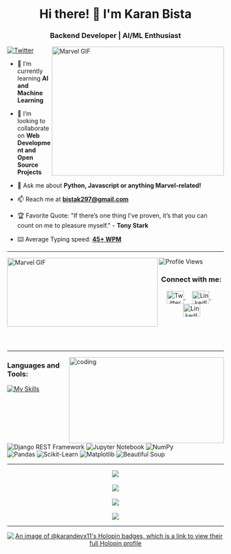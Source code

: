 <h1 align="center">Hi there! 👋 I'm Karan Bista</h1>
<h3 align="center">Backend Developer | AI/ML Enthusiast</h3>

<img alt="Marvel GIF" align="right" width="400" height="300" src="https://i.giphy.com/media/v1.Y2lkPTc5MGI3NjExeHoxa2tiMGh6cG04YjUxYXc0MGg5eDRmMWcwenJ4anE1YW1tdDlrNyZlcD12MV9pbnRlcm5hbF9naWZfYnlfaWQmY3Q9Zw/MUlmRFnTQxwJ2/giphy.gif">

<p align="left">
  <a href="https://x.com/KaranBista47908?t=G1Smnmd7gAb_4vPBRYeR_Q&s=09">
    <img src="https://img.shields.io/twitter/url?style=social&label=Follow%20%40KaranBista47908&url=https%3A%2F%2Ftwitter.com%2FKaranBista47908" alt="Twitter">
  </a>
</p>

- 🌱 I’m currently learning **AI and Machine Learning**

- 👯 I’m looking to collaborate on **Web Development and Open Source Projects**

- 💬 Ask me about **Python, Javascript or anything Marvel-related!**

- 📫 Reach me at **bistak297@gmail.com**

- 🏆 Favorite Quote: "If there’s one thing I’ve proven, it’s that you can count on me to pleasure myself." - **Tony Stark**

- ⌨️ Average Typing speed: <a href="https://drive.google.com/file/d/1xrhQ5csP_x0VyjBpRwl8UBubQj98t7jP/view?usp=drivesdk">**45+ WPM**</a>

<hr />
<img alt="Marvel GIF" width="350" height="160" align="left" src="https://i.giphy.com/media/v1.Y2lkPTc5MGI3NjExbzZodWJnbGVobGVrbjNqaGVsYmV4ZDV4MnZsM3B1NjRqdGl4NHlwdCZlcD12MV9pbnRlcm5hbF9naWZfYnlfaWQmY3Q9Zw/N1DlKzpUcCy1xMVO5D/giphy.gif">

![Profile Views](https://komarev.com/ghpvc/?username=kar137&color=blue)

<div align="center">
<h3>Connect with me:</h3>
<p>
<a href="https://x.com/KaranBista47908" target="_blank">
  <img align="center" src="https://raw.githubusercontent.com/rahuldkjain/github-profile-readme-generator/master/src/images/icons/Social/twitter.svg" alt="Twitter" height="30" width="40" />
</a>&nbsp;&nbsp;&nbsp;
<a href="https://www.linkedin.com/in/karan-bista-6200242a1?utm_source=share&utm_campaign=share_via&utm_content=profile&utm_medium=android_app" target="_blank">
  <img align="center" src="https://raw.githubusercontent.com/rahuldkjain/github-profile-readme-generator/master/src/images/icons/Social/linked-in-alt.svg" alt="LinkedIn" height="30" width="40" />
</a>&nbsp;&nbsp;&nbsp;
<a href="https://www.instagram.com/karan_bista18?igsh=MW1hYXVybjJsOHpscw==" target="_blank">
  <img align="center" src="https://raw.githubusercontent.com/rahuldkjain/github-profile-readme-generator/master/src/images/icons/Social/instagram.svg" alt="LinkedIn" height="30" width="40" />
</a>
</p>
</div>

<br /><br /><br />

<hr />
<img alt="coding" align="right" width="360" height="200" src="https://i.pinimg.com/originals/bb/bd/4e/bbbd4e78ca4a5477eec5e7aaf1432be3.gif" />
<h3 align="left">Languages and Tools:</h3>

[![My Skills](https://skillicons.dev/icons?i=html,css,js,python,flask,django,tailwindcss,postgresql,mysql,sqlite,anaconda,git,github&perline=8)](https://skillicons.dev)

<p align="left">
  <img src="https://img.shields.io/badge/Django%20Rest%20Framework-092E20?style=for-the-badge&logo=django&logoColor=white" alt="Django REST Framework" />
  <img src="https://img.shields.io/badge/Jupyter%20Notebook-F37626?style=for-the-badge&logo=jupyter&logoColor=white" alt="Jupyter Notebook" />
  <img src="https://img.shields.io/badge/NumPy-013243?style=for-the-badge&logo=numpy&logoColor=white" alt="NumPy" /><br>
  <img src="https://img.shields.io/badge/Pandas-150458?style=for-the-badge&logo=pandas&logoColor=white" alt="Pandas" />
  <img src="https://img.shields.io/badge/ScikitLearn-F7931E?style=for-the-badge&logo=scikitlearn&logoColor=white" alt="Scikit-Learn" /> 
  <img src="https://img.shields.io/badge/Matplotlib-11557C?style=for-the-badge" alt="Matplotlib" />
  <img src="https://img.shields.io/badge/Beautiful%20Soup-39C5BB?style=for-the-badge&logo=beautifulsoup&logoColor=white" alt="Beautiful Soup" />
</p>

<hr />

<div align="center">
<a href="https://github.com/kar137">
  <img align="center" src="https://github-readme-stats.vercel.app/api?username=kar137&theme=tokyonight" />
</a>  
<br /><br />
<a href="https://github.com/kar137">
  <img align="center" src="https://github-readme-streak-stats.herokuapp.com/?user=kar137&theme=tokyonight" />
</a>
<br /><br />
<a href="https://github.com/kar137">
  <img align="center" src="https://github-readme-stats.vercel.app/api/top-langs/?username=kar137&layout=compact&theme=tokyonight&hide=html" />
</a>
<br /><br />
<a href="https://github.com/kar137">
  <img align="center" src="https://github-readme-activity-graph.vercel.app/graph?username=kar137&theme=react-dark" 
</a>

</div>

<hr />

<div align="center">
  <a href="https://holopin.io/@karandevx11">
    <img src="https://holopin.me/karandevx11" alt="An image of @karandevx11's Holopin badges, which is a link to view their full Holopin profile" />
  </a>
</div>
